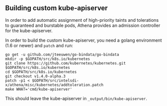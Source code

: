 ## Building custom kube-apiserver

In order to add automatic assignment of high-priority taints and tolerations to guaranteed and
burstable pods, Athena provides an admission controller for the kube-apiserver.

In order to build the custom kube-apiserver, you need a golang environment (1.6 or newer) and `patch` and run:

```
go get -u github.com/jteeuwen/go-bindata/go-bindata
mkdir -p $GOPATH/src/k8s.io/kubernetes
git clone https://github.com/kubernetes/kubernetes.git $GOPATH/src/k8s.io/kubernetes
cd $GOPATH/src/k8s.io/kubernetes
git checkout v1.4.0-alpha.3
patch -p1 < $GOPATH/src/intelsdi-x/athena/misc/kubernetes/addtoleration.patch
make WHAT='cmd/kube-apiserver'
```

This should leave the kube-apiserver in `_output/bin/kube-apiserver`.
